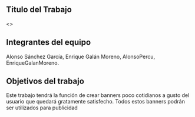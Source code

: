 ## Titulo del Trabajo

<<CREADOR DE BANNERS>>

## Integrantes del equipo

Alonso Sánchez García, Enrique Galán Moreno, AlonsoPercu, EnriqueGalanMoreno.

## Objetivos del trabajo

Este trabajo tendrá la función de crear banners poco cotidianos a gusto del usuario que quedará gratamente satisfecho.
Todos estos banners podrán ser utilizados para publicidad

